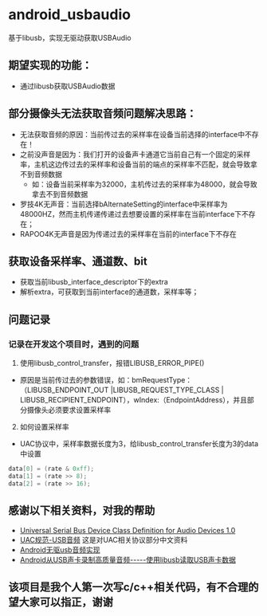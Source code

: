# android_usbaudio
基于libusb，实现无驱动获取USBAudio

## 期望实现的功能：
- 通过libusb获取USBAudio数据

## 部分摄像头无法获取音频问题解决思路：
- 无法获取音频的原因：当前传过去的采样率在设备当前选择的interface中不存在！
- 之前没声音是因为：我们打开的设备声卡通道它当前自己有一个固定的采样率，主机这边传过去的采样率和设备当前的端点的采样率不匹配，就会导致拿不到音频数据
    - 如：设备当前采样率为32000，主机传过去的采样率为48000，就会导致拿去不到音频数据
- 罗技4K无声音：当前选择bAlternateSetting的interface中采样率为48000HZ，然而主机传递传递过去想要设置的采样率在当前interface下不存在；
- RAPOO4K无声音是因为传递过去的采样率在当前的interface下不存在

## 获取设备采样率、通道数、bit
- 获取当前libusb_interface_descriptor下的extra
- 解析extra，可获取到当前interface的通道数，采样率等；

## 问题记录
### 记录在开发这个项目时，遇到的问题
1. 使用libusb_control_transfer，报错LIBUSB_ERROR_PIPE()
- 原因是当前传过去的参数错误，如：bmRequestType：（LIBUSB_ENDPOINT_OUT |LIBUSB_REQUEST_TYPE_CLASS | LIBUSB_RECIPIENT_ENDPOINT），wIndex:（EndpointAddress），并且部分摄像头必须要求设置采样率
2. 如何设置采样率
- UAC协议中，采样率数据长度为3，给libusb_control_transfer长度为3的data中设置
```c++
data[0] = (rate & 0xff);
data[1] = (rate >> 8);
data[2] = (rate >> 16);
```

## 感谢以下相关资料，对我的帮助
- [Universal Serial Bus Device Class Definition for Audio Devices 1.0](https://www.usb.org/sites/default/files/audio10.pdf)
- [UAC规范-USB音频](http://www.usbzh.com/article/forum-1.html)  这是对UAC相关协议部分中文资料
- [Android无驱usb音频实现](https://www.jianshu.com/p/1cae2d57ddf4)
- [Android从USB声卡录制高质量音频-----使用libusb读取USB声卡数据](https://blog.csdn.net/linzekai100/article/details/84334621)

## 该项目是我个人第一次写c/c++相关代码，有不合理的望大家可以指正，谢谢

